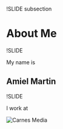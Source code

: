 !SLIDE subsection
# About Me #

!SLIDE

My name is

## Amiel Martin ##

!SLIDE

I work at

![Carnes Media](/file/images/logo.png)